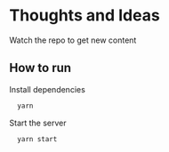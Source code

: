 # Thoughts and Ideas

Watch the repo to get new content

## How to run

Install dependencies

```bash
  yarn
```

Start the server

```bash
  yarn start
```
